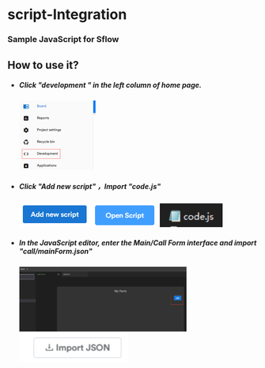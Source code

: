 # script-Integration
### Sample JavaScript for Sflow



## How to use it?

- ##### Click "development " in the left column of home page. 

  <img src=".\img\1.png" alt="1" style="zoom:50%;" />

- ##### Click "Add new script" ，Import "code.js"

  <img src=".\img\2.png" alt="1"  /><img src=".\img\4.png" alt="1"  /><img src=".\img\3.png" alt="1" style="zoom:150%;" />

- ##### In the JavaScript editor, enter the Main/Call Form interface and import "call/mainForm.json"

  <img src=".\img\5.png" alt="5" style="zoom: 33%;" /><img src=".\img\6.png" alt="6" style="zoom:150%;" />




